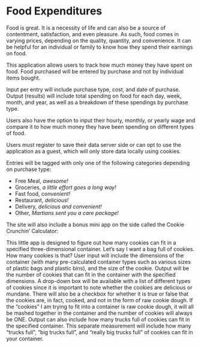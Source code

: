 # Food Expenditures


Food is great. It is a necessity of life and can also be a source of contentment, satisfaction, and even pleasure. As such, food comes in varying prices, depending on the quality, quantity, and convenience. It can be helpful for an individual or family to know how they spend their earnings on food.

This application allows users to track how much money they have spent on food. Food purchased will be entered by purchase and not by individual items bought. 

Input per entry will include purchase type, cost, and date of purchase. Output (results) will include total spending on food for each day, week, month, and year, as well as a breakdown of these spendings by purchase type. 

Users also have the option to input their hourly, monthly, or yearly wage and compare it to how much money they have been spending on different types of food.

Users must register to save their data server side or can opt to use the application as a guest, which will only store data locally using cookies. 

Entries will be tagged with only one of the following categories depending on purchase type:

-	Free Meal, *awesome!*
-	Groceries, *a little effort goes a long way!*
-	Fast food, *convenient!*
-	Restaurant, *delicious!*
-	Delivery, *delicious and convenient!*
-	Other, *Martians sent you a care package!*

The site will also include a bonus mini app on the side called the Cookie Crunchin’ Calculator:

This little app is designed to figure out how many cookies can fit in a specified three-dimensional container. Let’s say I want a bag full of cookies. How many cookies is that? User input will include the dimensions of the container (with many pre-calculated container types such as various sizes of plastic bags and plastic bins), and the size of the cookie. Output will be the number of cookies that can fit in the container with the specified dimensions. A drop-down box will be available with a list of different types of cookies since it is important to note whether the cookies are delicious or mundane. There will also be a checkbox for whether it is true or false that the cookies are, in fact, cooked, and not in the form of raw cookie dough. If the “cookies” I am trying to fit into a container is raw cookie dough, it will all be mashed together in the container and the number of cookies will always be ONE.
Output can also include how many trucks full of cookies can fit in the specified container. This separate measurement will include how many “trucks full”, “big trucks full”, and “really big trucks full” of cookies can fit in your container.
